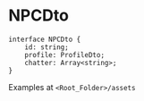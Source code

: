 # NPCDto

```
interface NPCDto {
    id: string;
    profile: ProfileDto;
    chatter: Array<string>;
}
```

Examples at `<Root_Folder>/assets`